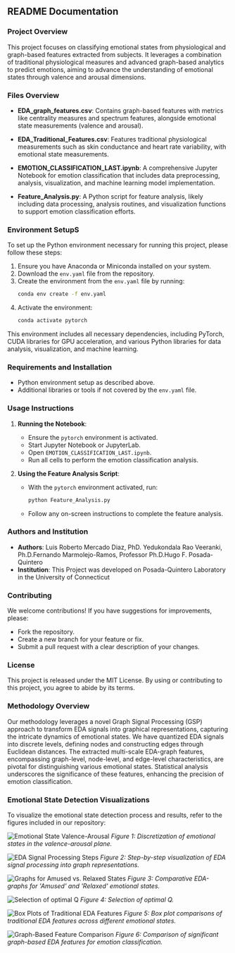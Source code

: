 
## README Documentation

### Project Overview
This project focuses on classifying emotional states from physiological and graph-based features extracted from subjects. It leverages a combination of traditional physiological measures and advanced graph-based analytics to predict emotions, aiming to advance the understanding of emotional states through valence and arousal dimensions.

### Files Overview

- **EDA_graph_features.csv**: Contains graph-based features with metrics like centrality measures and spectrum features, alongside emotional state measurements (valence and arousal).

- **EDA_Traditional_Features.csv**: Features traditional physiological measurements such as skin conductance and heart rate variability, with emotional state measurements.

- **EMOTION_CLASSIFICATION_LAST.ipynb**: A comprehensive Jupyter Notebook for emotion classification that includes data preprocessing, analysis, visualization, and machine learning model implementation.

- **Feature_Analysis.py**: A Python script for feature analysis, likely including data processing, analysis routines, and visualization functions to support emotion classification efforts.

### Environment SetupS

To set up the Python environment necessary for running this project, please follow these steps:

1. Ensure you have Anaconda or Miniconda installed on your system.
2. Download the `env.yaml` file from the repository.
3. Create the environment from the `env.yaml` file by running:
   ```bash
   conda env create -f env.yaml
   ```
4. Activate the environment:
   ```bash
   conda activate pytorch
   ```

This environment includes all necessary dependencies, including PyTorch, CUDA libraries for GPU acceleration, and various Python libraries for data analysis, visualization, and machine learning.

### Requirements and Installation

- Python environment setup as described above.
- Additional libraries or tools if not covered by the `env.yaml` file.

### Usage Instructions

1. **Running the Notebook**:
   - Ensure the `pytorch` environment is activated.
   - Start Jupyter Notebook or JupyterLab.
   - Open `EMOTION_CLASSIFICATION_LAST.ipynb`.
   - Run all cells to perform the emotion classification analysis.

2. **Using the Feature Analysis Script**:
   - With the `pytorch` environment activated, run:
     ```bash
     python Feature_Analysis.py
     ```
   - Follow any on-screen instructions to complete the feature analysis.

### Authors and Institution

- **Authors**: Luis Roberto Mercado Diaz, PhD. Yedukondala Rao Veeranki, Ph.D.Fernando Marmolejo-Ramos, Professor Ph.D.Hugo F. Posada-Quintero
- **Institution**: This Project was developed on Posada-Quintero Laboratory in the University of Connecticut

### Contributing

We welcome contributions! If you have suggestions for improvements, please:
- Fork the repository.
- Create a new branch for your feature or fix.
- Submit a pull request with a clear description of your changes.

### License

This project is released under the MIT License. By using or contributing to this project, you agree to abide by its terms.

### Methodology Overview

Our methodology leverages a novel Graph Signal Processing (GSP) approach to transform EDA signals into graphical representations, capturing the intricate dynamics of emotional states. We have quantized EDA signals into discrete levels, defining nodes and constructing edges through Euclidean distances. The extracted multi-scale EDA-graph features, encompassing graph-level, node-level, and edge-level characteristics, are pivotal for distinguishing various emotional states. Statistical analysis underscores the significance of these features, enhancing the precision of emotion classification.

### Emotional State Detection Visualizations

To visualize the emotional state detection process and results, refer to the figures included in our repository:

![Emotional State Valence-Arousal](Paper_Figures/Fig_1_discretization.jpg)
*Figure 1: Discretization of emotional states in the valence-arousal plane.*

![EDA Signal Processing Steps](Paper_Figures/Fig_2_step_by_step_graph.jpg)
*Figure 2: Step-by-step visualization of EDA signal processing into graph representations.*

![Graphs for Amused vs. Relaxed States](Paper_Figures/Fig_3_Graphs_representation.jpg)
*Figure 3: Comparative EDA-graphs for 'Amused' and 'Relaxed' emotional states.*

![Selection of optimal Q](Paper_Figures/Fig_4_Selection_of_optimal_Q.jpg)
*Figure 4: Selection of optimal Q.*

![Box Plots of Traditional EDA Features](Paper_Figures/Fig_5_comparison_box_plots_traditionals_lab_features_reviewed_significants.jpg)
*Figure 5: Box plot comparisons of traditional EDA features across different emotional states.*

![Graph-Based Feature Comparison](Paper_Figures/Fig_6_comparison_euclidean_8nn_box_plots_graphs_significants.jpg)
*Figure 6: Comparison of significant graph-based EDA features for emotion classification.*
